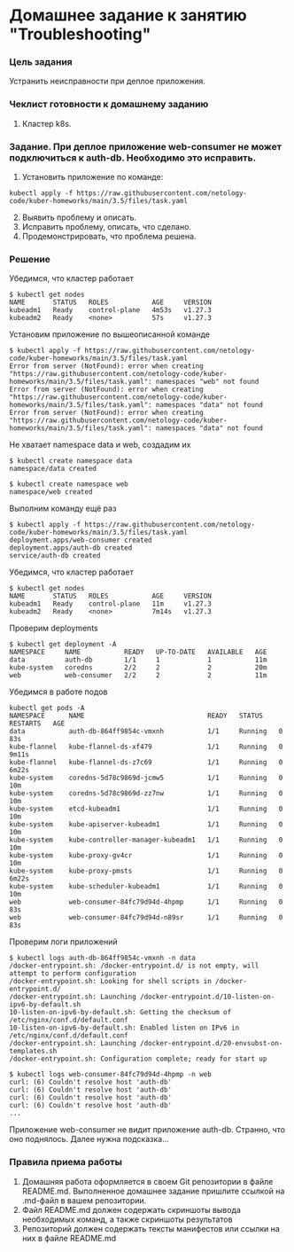 # Домашнее задание к занятию "Troubleshooting"

### Цель задания

Устранить неисправности при деплое приложения.

### Чеклист готовности к домашнему заданию

1. Кластер k8s.

### Задание. При деплое приложение web-consumer не может подключиться к auth-db. Необходимо это исправить.

1. Установить приложение по команде:
```shell
kubectl apply -f https://raw.githubusercontent.com/netology-code/kuber-homeworks/main/3.5/files/task.yaml
```
2. Выявить проблему и описать.
3. Исправить проблему, описать, что сделано.
4. Продемонстрировать, что проблема решена.

### Решение
Убедимся, что кластер работает
```
$ kubectl get nodes
NAME       STATUS   ROLES           AGE     VERSION
kubeadm1   Ready    control-plane   4m53s   v1.27.3
kubeadm2   Ready    <none>          57s     v1.27.3
```

Установим приложение по вышеописанной команде
```
$ kubectl apply -f https://raw.githubusercontent.com/netology-code/kuber-homeworks/main/3.5/files/task.yaml
Error from server (NotFound): error when creating "https://raw.githubusercontent.com/netology-code/kuber-homeworks/main/3.5/files/task.yaml": namespaces "web" not found
Error from server (NotFound): error when creating "https://raw.githubusercontent.com/netology-code/kuber-homeworks/main/3.5/files/task.yaml": namespaces "data" not found
Error from server (NotFound): error when creating "https://raw.githubusercontent.com/netology-code/kuber-homeworks/main/3.5/files/task.yaml": namespaces "data" not found
```

Не хватает namespace data и web, создадим их
```
$ kubectl create namespace data
namespace/data created

$ kubectl create namespace web
namespace/web created
```
Выполним команду ещё раз
```
$ kubectl apply -f https://raw.githubusercontent.com/netology-code/kuber-homeworks/main/3.5/files/task.yaml
deployment.apps/web-consumer created
deployment.apps/auth-db created
service/auth-db created
```

Убедимся, что кластер работает
```
$ kubectl get nodes
NAME       STATUS   ROLES           AGE     VERSION
kubeadm1   Ready    control-plane   11m     v1.27.3
kubeadm2   Ready    <none>          7m14s   v1.27.3
```

Проверим deployments
```
$ kubectl get deployment -A
NAMESPACE     NAME           READY   UP-TO-DATE   AVAILABLE   AGE
data          auth-db        1/1     1            1           11m
kube-system   coredns        2/2     2            2           20m
web           web-consumer   2/2     2            2           11m
```

Убедимся в работе подов
```
kubectl get pods -A
NAMESPACE      NAME                               READY   STATUS    RESTARTS   AGE
data           auth-db-864ff9854c-vmxnh           1/1     Running   0          83s
kube-flannel   kube-flannel-ds-xf479              1/1     Running   0          9m11s
kube-flannel   kube-flannel-ds-z7c69              1/1     Running   0          6m22s
kube-system    coredns-5d78c9869d-jcmw5           1/1     Running   0          10m
kube-system    coredns-5d78c9869d-zz7nw           1/1     Running   0          10m
kube-system    etcd-kubeadm1                      1/1     Running   0          10m
kube-system    kube-apiserver-kubeadm1            1/1     Running   0          10m
kube-system    kube-controller-manager-kubeadm1   1/1     Running   0          10m
kube-system    kube-proxy-gv4cr                   1/1     Running   0          10m
kube-system    kube-proxy-pmsts                   1/1     Running   0          6m22s
kube-system    kube-scheduler-kubeadm1            1/1     Running   0          10m
web            web-consumer-84fc79d94d-4hpmp      1/1     Running   0          83s
web            web-consumer-84fc79d94d-n89sr      1/1     Running   0          83s
```

Проверим логи приложений
```
$ kubectl logs auth-db-864ff9854c-vmxnh -n data
/docker-entrypoint.sh: /docker-entrypoint.d/ is not empty, will attempt to perform configuration
/docker-entrypoint.sh: Looking for shell scripts in /docker-entrypoint.d/
/docker-entrypoint.sh: Launching /docker-entrypoint.d/10-listen-on-ipv6-by-default.sh
10-listen-on-ipv6-by-default.sh: Getting the checksum of /etc/nginx/conf.d/default.conf
10-listen-on-ipv6-by-default.sh: Enabled listen on IPv6 in /etc/nginx/conf.d/default.conf
/docker-entrypoint.sh: Launching /docker-entrypoint.d/20-envsubst-on-templates.sh
/docker-entrypoint.sh: Configuration complete; ready for start up

$ kubectl logs web-consumer-84fc79d94d-4hpmp -n web
curl: (6) Couldn't resolve host 'auth-db'
curl: (6) Couldn't resolve host 'auth-db'
curl: (6) Couldn't resolve host 'auth-db'
curl: (6) Couldn't resolve host 'auth-db'
...
```
Приложение web-consumer не видит приложение auth-db. Странно, что оно поднялось.
Далее нужна подсказка...

### Правила приема работы

1. Домашняя работа оформляется в своем Git репозитории в файле README.md. Выполненное домашнее задание пришлите ссылкой на .md-файл в вашем репозитории.
2. Файл README.md должен содержать скриншоты вывода необходимых команд, а также скриншоты результатов
3. Репозиторий должен содержать тексты манифестов или ссылки на них в файле README.md

